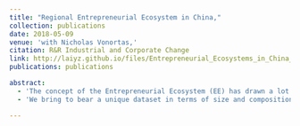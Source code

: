 ```yaml
---
title: "Regional Entrepreneurial Ecosystem in China,"
collection: publications
date: 2018-05-09
venue: 'with Nicholas Vonortas,'
citation: R&R Industrial and Corporate Change
link: http://laiyz.github.io/files/Entrepreneurial_Ecosystems_in_China_Lai-Vonortas.pdf
publications: publications

abstract: 
  - 'The concept of the Entrepreneurial Ecosystem (EE) has drawn a lot of attention in the fields of entrepreneurship studies, economic geography and urban economics, and have recently gained popularity with policy decision makers. While a long list of factors that influences entrepreneurship, few studies have so far looked at entrepreneurship from a truly systemic and interdisciplinary perspective that identifies explicitly cause and effect. This study proposes a two-stage structural model for the entrepreneurial ecosystem which identifies the factors which directly or indirectly influence regional entrepreneurial activities.'
  - 'We bring to bear a unique dataset in terms of size and composition, comprising of statistical information on various aspects of the entrepreneurial ecosystems of 263 Chinese prefecture-level municipalities from 2007 to 2015. The empirical results confirm our systemic modeling approach: human capital, knowledge creation and absorption, risk finance and market demand are the main factors in regional entrepreneurial ecosystems that promote local entrepreneurship directly. Moreover, presence of high growth firms in the region, startup companies, university graduates, as well as city openness are significant predictors of both the regional stock of human capital and knowledge creation. Risk finance is found to be strongly associated with the presence of high growth firms and startups. Last, but by no means least, the study also underscored the strong positive impact of universities on regional human capital and knowledge creation, thus indicating the crucial role of academic institutions in regional entrepreneurial ecosystems.'

---
```

